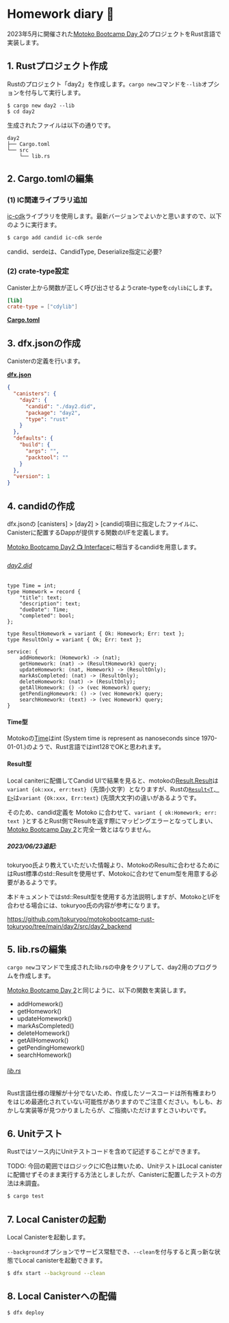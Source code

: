# Homework diary 📔

2023年5月に開催された[Motoko Bootcamp Day 2](https://github.com/motoko-bootcamp/motoko-starter/blob/main/days/day-2/project/README.MD)のプロジェクトをRust言語で実装します。

## 1. Rustプロジェクト作成

Rustのプロジェクト「day2」を作成します。`cargo new`コマンドを`--lib`オプションを付与して実行します。

```
$ cargo new day2 --lib
$ cd day2
```

生成されたファイルは以下の通りです。

```
day2
├── Cargo.toml
└── src
    └── lib.rs
```

## 2. Cargo.tomlの編集

### (1) IC関連ライブラリ追加

[ic-cdk](https://docs.rs/ic-cdk/latest/ic\_cdk/)ライブラリを使用します。最新バージョンでよいかと思いますので、以下のように実行ます。

```bash
$ cargo add candid ic-cdk serde
```

candid、serdeは、CandidType, Deserialize指定に必要?

### (2) crate-type設定

Canister上から関数が正しく呼び出させるようcrate-typeを`cdylib`にします。

```toml
[lib]
crate-type = ["cdylib"]
```

[**Cargo.toml**](Cargo.toml)

## 3. dfx.jsonの作成

Canisterの定義を行います。

[**dfx.json**](dfx.json)

```json
{
  "canisters": {
    "day2": {
      "candid": "./day2.did",
      "package": "day2",
      "type": "rust"
    }
  },
  "defaults": {
    "build": {
      "args": "",
      "packtool": ""
    }
  },
  "version": 1
}
```

## 4. candidの作成

dfx.jsonの [canisters] > [day2] > [candid]項目に指定したファイルに、Canisterに配置するDappが提供する関数のI/Fを定義します。

[Motoko Bootcamp Day2 📺 Interface](https://github.com/motoko-bootcamp/motoko-starter/blob/main/days/day-2/project/README.MD#-interface)に相当するcandidを用意します。

###### [day2.did](day2.did)

```
type Time = int;
type Homework = record {
    "title": text;
    "description": text;
    "dueDate": Time;
    "completed": bool;
};

type ResultHomework = variant { Ok: Homework; Err: text };
type ResultOnly = variant { Ok; Err: text };

service: {
    addHomework: (Homework) -> (nat);
    getHomework: (nat) -> (ResultHomework) query;
    updateHomework: (nat, Homework) -> (ResultOnly);
    markAsCompleted: (nat) -> (ResultOnly);
    deleteHomework: (nat) -> (ResultOnly);
    getAllHomework: () -> (vec Homework) query;
    getPendingHomework: () -> (vec Homework) query;
    searchHomework: (text) -> (vec Homework) query;
}
```

#### Time型

Motokoの[Time](https://internetcomputer.org/docs/current/motoko/main/base/Time)はint (System time is represent as nanoseconds since 1970-01-01.)のようで、Rust言語ではint128でOKと思われます。

#### Result型

Local caniterに配備してCandid UIで結果を見ると、motokoの[Result.Result](https://internetcomputer.org/docs/current/motoko/main/base/Result)は`variant {ok:xxx, err:text}`（先頭小文字）となりますが、Rustの[`Result<T, E>`](https://doc.rust-lang.org/std/result/enum.Result.html)は`variant {Ok:xxx, Err:text}` (先頭大文字)の違いがあるようです。

そのため、candid定義を Motoko に合わせて、`variant { ok:Homework; err: text }`とするとRust側でResultを返す際にマッピングエラーとなってしまい、[Motoko Bootcamp Day 2](https://github.com/motoko-bootcamp/motoko-starter/blob/main/days/day-2/project/README.MD)と完全一致とはなりません。

##### 2023/06/23追記:

tokuryoo氏より教えていただいた情報より、MotokoのResultに合わせるためにはRust標準のstd::Resultを使用せず、Motokoに合わせてenum型を用意する必要があるようです。

本ドキュメントではstd::Result型を使用する方法説明しますが、MotokoとI/Fを合わせる場合には、tokuryoo氏の内容が参考になります。

https://github.com/tokuryoo/motokobootcamp-rust-tokuryoo/tree/main/day2/src/day2_backend

## 5. lib.rsの編集

`cargo new`コマンドで生成されたlib.rsの中身をクリアして、day2用のプログラムを作成します。

[Motoko Bootcamp Day 2](https://github.com/motoko-bootcamp/motoko-starter/blob/main/days/day-2/project/README.MD)と同じように、以下の関数を実装します。

* addHomework()
* getHomework()
* updateHomework()
* markAsCompleted()
* deleteHomework()
* getAllHomework()
* getPendingHomework()
* searchHomework()

###### [lib.rs](src/lib.rs)

Rust言語仕様の理解が十分でないため、作成したソースコードは所有権まわりをはじめ最適化されていない可能性がありますのでご注意ください。もしも、おかしな実装等が見つかりましたらが、ご指摘いただけますとさいわいです。

## 6. Unitテスト

Rustではソース内にUnitテストコードを含めて記述することができます。

TODO: 今回の範囲ではロジックにIC色は無いため、UnitテストはLocal canisterに配備せずそのまま実行する方法としましたが、Canisterに配置したテストの方法は未調査。

```bash
$ cargo test
```

## 7. Local Canisterの起動

Local Canisterを起動します。

`--background`オプションでサービス常駐でき、`--clean`を付与すると真っ新な状態でLocal canisterを起動できます。

```bash
$ dfx start --background --clean
```

## 8. Local Canisterへの配備

```bash
$ dfx deploy
```
